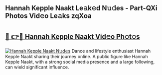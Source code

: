 ## Hannah Kepple Naakt Le𝚊k𝚎d N𝚞𝚍es - Part-QXi Photos Vid𝚎o Le𝚊ks zqXoa

# <h2><a href="http://fb7xpj7.evod.top/?m=Hannah+Kepple+Naakt">🔗 👉🔴 Hannah Kepple Naakt Vid𝚎o Ph𝚘t𝚘s</a></h2>

[![Hannah Kepple Naakt N𝚞d𝚎s](https://i.imgur.com/8V9OHl7.gif)](http://fb7xpj7.evod.top/?m=Hannah+Kepple+Naakt)
Dance and lifestyle enthusiast Hannah Kepple Naakt sharing their journey online. A public figure like Hannah Kepple Naakt, with a strong social media presence and a large following, can wield significant influence. 
